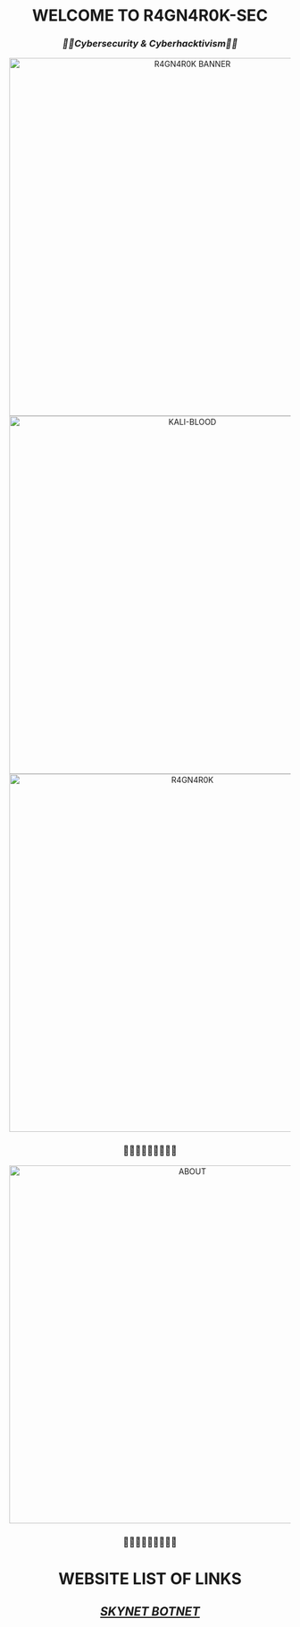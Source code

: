 <h1 align="center">WELCOME TO R4GN4R0K-SEC</h1>
<h3 align="center"><i>🏴‍☠️Cybersecurity & Cyberhacktivism🏴‍☠️</i></h3>
<p align="center">
<img alt="R4GN4R0K BANNER" src="https://i.imgur.com/J7wuq7Q.png" width="640" />
<img alt="KALI-BLOOD" src="https://i.imgur.com/SJ2ZQPD.png" width="640" />
<img alt="R4GN4R0K" src="https://i.imgur.com/yFNB0Jr.png" width="640" />
<h3 align="center">🏴‍☠️💥💥💥💥💥🏴‍☠️</h3>
<p align="center">
<img alt="ABOUT" src="https://i.imgur.com/Wp8JlAe.png" width="640" />
<h3 align="center">🏴‍☠️💥💥💥💥💥🏴‍☠️</h3>
<h1 align="center">WEBSITE LIST OF LINKS</h1>
<div align="center">
<h2><a href="https://r4gn4r0k-sec.github.io/Skynet-Botnet"><i>SKYNET BOTNET</i></a></h2>
